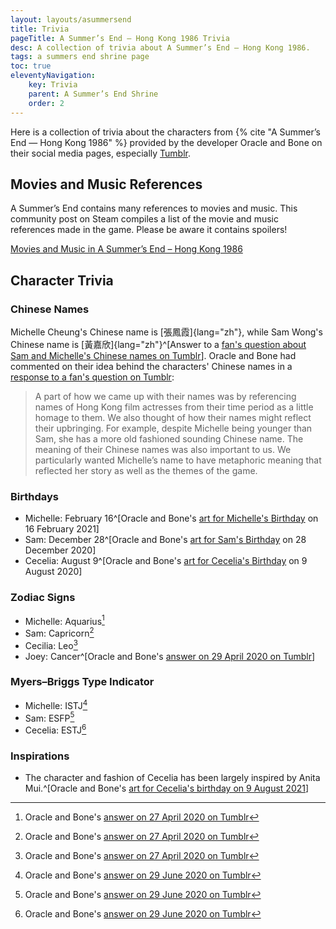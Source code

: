 ```yaml
---
layout: layouts/asummersend
title: Trivia
pageTitle: A Summer’s End — Hong Kong 1986 Trivia
desc: A collection of trivia about A Summer’s End — Hong Kong 1986.
tags: a summers end shrine page
toc: true
eleventyNavigation:
    key: Trivia
    parent: A Summer’s End Shrine
    order: 2
---
```


Here is a collection of trivia about the characters from {% cite "A Summer’s End — Hong Kong 1986" %} provided by the developer Oracle and Bone on their social media pages, especially [Tumblr](https://oracleandbone.tumblr.com/).

## Movies and Music References

A Summer’s End contains many references to movies and music. This community post on Steam compiles a list of the movie and music references made in the game. Please be aware it contains spoilers!

[Movies and Music in A Summer’s End – Hong Kong 1986](https://steamcommunity.com/sharedfiles/filedetails/?id=2213828067)

## Character Trivia

### Chinese Names

Michelle Cheung's Chinese name is [張鳳霞]{lang="zh"}, while Sam Wong's Chinese name is [黃嘉欣]{lang="zh"}^[Answer to a [fan's question about Sam and Michelle's Chinese names on Tumblr](https://oracleandbone.tumblr.com/post/650935977958866944/hello-i-love-the-game-to-death-but-i-was-just)]. Oracle and Bone had commented on their idea behind the characters' Chinese names in a [response to a fan's question on Tumblr](https://oracleandbone.tumblr.com/post/625313027310436352/hi-im-curious-how-you-came-up-with-sam-and):

> A part of how we came up with their names was by referencing names of Hong Kong film actresses from their time period as a little homage to them. We also thought of how their names might reflect their upbringing. For example, despite Michelle being younger than Sam, she has a more old fashioned sounding Chinese name. The meaning of their Chinese names was also important to us. We particularly wanted Michelle’s name to have metaphoric meaning that reflected her story as well as the themes of the game.

### Birthdays

* Michelle: February 16^[Oracle and Bone's [art for Michelle's Birthday](https://oracleandbone.tumblr.com/post/643241885438197760/spring-day-february-16-is-michelles-birthday) on 16 February 2021]
* Sam: December 28^[Oracle and Bone's [art for Sam's Birthday](https://oracleandbone.tumblr.com/post/638707575113891840/hit-rewind-december-28-is-sams-birthday-happy) on 28 December 2020]
* Cecelia: August 9^[Oracle and Bone's [art for Cecelia's Birthday](https://oracleandbone.tumblr.com/post/625985188093214720/%E9%BB%91%E5%A4%9C%E7%9A%84%E8%B1%B9-night-leopard-august-9-is-cecilias-birthday) on 9 August 2020]

### Zodiac Signs

* Michelle: Aquarius[^michelle-sam-cecelia-zodiac]
* Sam: Capricorn[^michelle-sam-cecelia-zodiac]
* Cecilia: Leo[^michelle-sam-cecelia-zodiac]
* Joey: Cancer^[Oracle and Bone's [answer on 29 April 2020 on Tumblr](https://oracleandbone.tumblr.com/post/616711590970081280/hey-its-the-anon-that-asked-about-the-zodiac)]

[^michelle-sam-cecelia-zodiac]: Oracle and Bone's [answer on 27 April 2020 on Tumblr](https://oracleandbone.tumblr.com/post/616522957953679360/hey-what-zodiac-signs-are-sam-michelle)

### Myers–Briggs Type Indicator

* Michelle: ISTJ[^mbti]
* Sam: ESFP[^mbti]
* Cecelia: ESTJ[^mbti]

[^mbti]: Oracle and Bone's [answer on 29 June 2020 on Tumblr](https://oracleandbone.tumblr.com/post/622234880967950336/hey-first-of-all-i-just-wanted-to-say-i-adore-a)

### Inspirations

* The character and fashion of Cecelia has been largely inspired by Anita Mui.^[Oracle and Bone's [art for Cecelia's birthday on 9 August 2021](https://oracleandbone.tumblr.com/post/659052064213696512/%E7%83%88%E7%84%B0%E7%B4%85%E5%94%87-august-9-is-cecilias-birthday-happy)]
